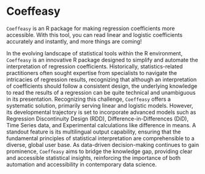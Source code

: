 # Coeffeasy
`Coeffeasy` is an R package for making regression coefficients more accessible. With this tool, you can read linear and logistic coefficients accurately and instantly, and more things are coming!

In the evolving landscape of statistical tools within the R environment, `Coeffeasy` is an innovative R package designed to simplify and automate the interpretation of regression coefficients. Historically, statistics-related practitioners often sought expertise from specialists to navigate the intricacies of regression results, recognizing that although an interpretation of coefficients should follow a consistent design, the underlying knowledge to read the results of a regression can be quite technical and unambiguous in its presentation. Recognizing this challenge, `Coeffeasy` offers a systematic solution, primarily serving linear and logistic models. However, its developmental trajectory is set to incorporate advanced models such as Regression Discontinuity Design (RDD), Difference-in-Differences (DiD), Time Series data, and Experimental calculations like difference in means. A standout feature is its multilingual output capability, ensuring that the fundamental principles of statistical interpretation are comprehensible to a diverse, global user base. As data-driven decision-making continues to gain prominence, `Coeffeasy` aims to bridge the knowledge gap, providing clear and accessible statistical insights, reinforcing the importance of both automation and accessibility in contemporary data science.
